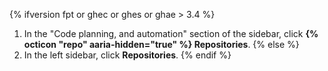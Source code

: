 {% ifversion fpt or ghec or ghes or ghae > 3.4 %}
1. In the "Code planning, and automation" section of the sidebar, click **{% octicon "repo" aaria-hidden="true" %} Repositories**.
{% else %}
1. In the left sidebar, click **Repositories**.
{% endif %}

